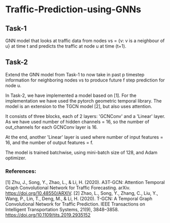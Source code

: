 # Traffic-Prediction-using-GNNs

## Task-1
GNN model that looks at traffic data from nodes vs = {v: v is a neighbour of u} at time t and predicts the traffic at node u at time (t+1).

## Task-2
Extend the GNN model from Task-1 to now take in past p timestep information for neighboring nodes vs to produce future f step prediction for node u.

In Task-2, we have implemented a model based on [1]. For the implementation we have used the pytorch geometric temporal library.
The model is an extension to the TGCN model [2], but also uses attention.

It consists of three blocks, each of 2 layers: 'GCNConv' and a 'Linear' layer. As we have used number of hidden channels = 16, so the number of out_channels for each GCNConv layer is 16. 

At the end, another 'Linear' layer is used where number of input features = 16, and the number of output features = f.

The model is trained batchwise, using mini-batch size of 128, and Adam optimizer.


### References:

[1] Zhu, J., Song, Y., Zhao, L., & Li, H. (2020). A3T-GCN: Attention Temporal Graph Convolutional Network for Traffic Forecasting. arXiv. https://doi.org/10.48550/ARXIV.
[2] Zhao, L., Song, Y., Zhang, C., Liu, Y., Wang, P., Lin, T., Deng, M., & Li, H. (2020). T-GCN: A Temporal Graph Convolutional Network for Traffic Prediction. IEEE Transactions on Intelligent Transportation Systems, 21(9), 3848–3858. https://doi.org/10.1109/tits.2019.2935152
